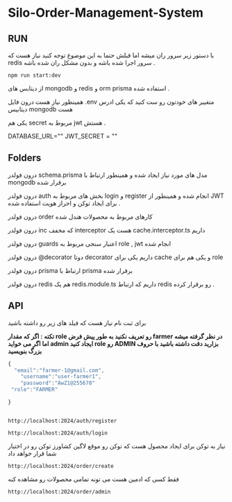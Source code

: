 # Silo-Order-Management-System

## RUN 

با دستور زیر سرور ران میشه اما قبلش حتما به این موضوع توجه کنید نیاز هست که redis سرور اجرا شده باشه و بدون مشکل ران شده باشه . 

```
npm run start:dev 

```

از دیتابس های mongodb و redis و orm prisma استفاده شده . 

همینطور نیاز هست درون فایل .env متغییر های خودتون رو ست کنید که یکی ادرس دیتابیس mongodb هست 

یکی هم secret مربوط به jwt هستش . 


DATABASE_URL=""
JWT_SECRET = ""

## Folders 

درون فولدر schema.prisma مدل های مورد نیاز ایجاد شده و همینطور ارتباط با mongodb برقرار شده 

درون فولدر auth بخش های مربوط به login و register انجام شده و همینطور از JWT برای ایجاد توکن و احراز هویت استفاده شده . 

درون فولدر order کارهای مربوط به محصولات هندل شده 

درون فولدر inc که مخفف interceptor هست یک cache.interceptor.ts داریم 

درون فولدر guards اعتبار سنجی مربوط به role , jwt انجام شده 

درون فولدر @decorator دوتا decorator داریم یکی برای cache و یکی هم برای role

درون فولدر prisma ارتباط با prisma برقرار شده 

درون فولدر redis هم یک redis.module.ts داریم که ارتباط redis رو برقرار کرده . 


## API 

برای ثبت نام نیاز هست که فیلد های زیر رو داشته باشید 

**تکته : اگر که مقدار role رو تعریف نکنید به طور پیش فرض farmer در نظر گرفته میشه اما اگر می خواید admin ایجاد کنید role رو ADMIN بزارید دقت داشته باشید با حروف بزرگ بنویسید** 


```javascript
{
  "email":"farmer-1@gmail.com",
    "username":"user-farmer1",
    "password":"AwZ1@255678"
 "role":"FARMER" 

}
```

```

http://localhost:2024/auth/register 

```

```
http://localhost:2024/auth/login
```

نیاز به توکن برای ایجاد محصول هست که توکن رو موقع لاگین کشاورز  توکن رو در اختیار شما قرار خواهد داد

```
http://localhost:2024/order/create
```

فقط کسی که ادمین هست می تونه تمامی محصولات رو مشاهده کنه 
```
http://localhost:2024/order/admin
```


